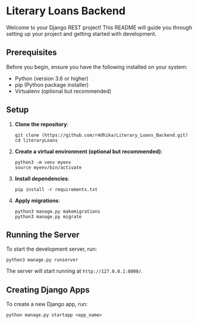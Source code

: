 # Literary Loans Backend

Welcome to your Django REST project! This README will guide you through setting up your project and getting started with development.

## Prerequisites
Before you begin, ensure you have the following installed on your system:
- Python (version 3.6 or higher)
- pip (Python package installer)
- Virtualenv (optional but recommended)

## Setup
1. **Clone the repository**: 
   ```
   git clone (https://github.com/r4dhika/Literary_Loans_Backend.git)
   cd literaryLoans
   ```

2. **Create a virtual environment (optional but recommended)**:
   ```
   python3 -m venv myenv
   source myenv/bin/activate
   ```

3. **Install dependencies**:
   ```
   pip install -r requirements.txt
   ```

4. **Apply migrations**:
   ```
   python3 manage.py makemigrations
   python3 manage.py migrate
   ```

## Running the Server
To start the development server, run:
```
python3 manage.py runserver
```

The server will start running at `http://127.0.0.1:8000/`.

## Creating Django Apps
To create a new Django app, run:
```
python manage.py startapp <app_name>
```

